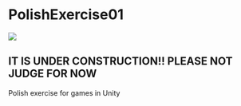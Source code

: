 # PolishExercise01
<img src="https://ps.w.org/easy-under-construction/assets/banner-772x250.png?rev=2417171"></img>
<h2>IT IS UNDER CONSTRUCTION!! PLEASE NOT JUDGE FOR NOW</h2>
Polish exercise for games in Unity
